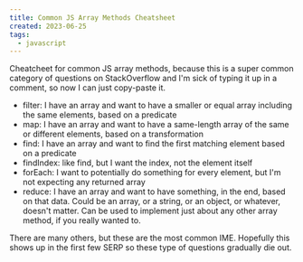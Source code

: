 ```yaml
---
title: Common JS Array Methods Cheatsheet
created: 2023-06-25
tags:
  - javascript
---
```


Cheatcheet for common JS array methods, because this is a super common category of
questions on StackOverflow and I'm sick of typing it up in a comment, so now I
can just copy-paste it.

* filter: I have an array and want to have a smaller or equal array including
    the same elements, based on a predicate
* map: I have an array and want to have a same-length array of the same or
    different elements, based on a transformation
* find: I have an array and want to find the first matching element based on a
    predicate
* findIndex: like find, but I want the index, not the element itself
* forEach: I want to potentially do something for every element, but I'm not
    expecting any returned array
* reduce: I have an array and want to have something, in the end, based on that
    data. Could be an array, or a string, or an object, or whatever, doesn't
    matter. Can be used to implement just about any other array method, if you
    really wanted to.

There are many others, but these are the most common IME. Hopefully this shows
up in the first few SERP so these type of questions gradually die out.
